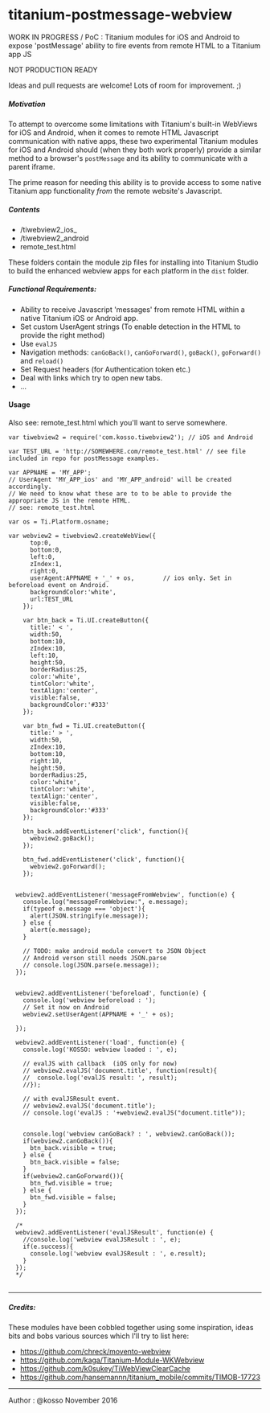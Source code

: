 # titanium-postmessage-webview
WORK IN PROGRESS / PoC : Titanium modules for iOS and Android to expose 'postMessage' ability to fire events from remote HTML to a Titanium app JS

NOT PRODUCTION READY

Ideas and pull requests are welcome! Lots of room for improvement. ;) 

##### Motivation

To attempt to overcome some limitations with Titanium's built-in WebViews for iOS and Android, when it comes to remote HTML Javascript communication with native apps, these two experimental Titanium modules for iOS and Android should (when they both work properly) provide a similar method to a browser's `postMessage` and its ability to communicate with a parent iframe.



The prime reason for needing this ability is to provide access to some native Titanium app functionality *from* the remote website's Javascript. 



##### Contents

- /tiwebview2_ios_
- /tiwebview2_android
- remote_test.html

These folders contain the module zip files for installing into Titanium Studio to build the enhanced webview apps for each platform in the `dist` folder.



##### Functional Requirements:

- Ability to receive Javascript 'messages' from remote HTML within a native Titanium iOS or Android app.
- Set custom UserAgent strings (To enable detection in the HTML to provide the right method)
- Use `evalJS`
- Navigation methods: `canGoBack()`, `canGoForward()`, `goBack()`, `goForward()` and `reload()`
- Set Request headers (for Authentication token etc.)
- Deal with links which try to open new tabs.
- …





#### Usage

Also see: remote_test.html which you'll want to serve somewhere.

```
var tiwebview2 = require('com.kosso.tiwebview2'); // iOS and Android

var TEST_URL = 'http://SOMEWHERE.com/remote_test.html' // see file included in repo for postMessage examples.

var APPNAME = 'MY_APP';
// UserAgent 'MY_APP_ios' and 'MY_APP_android' will be created accordingly.
// We need to know what these are to to be able to provide the appropriate JS in the remote HTML.
// see: remote_test.html 

var os = Ti.Platform.osname;

var webview2 = tiwebview2.createWebView({
      top:0,
      bottom:0,
      left:0,
      zIndex:1,
      right:0,
      userAgent:APPNAME + '_' + os,        // ios only. Set in beforeload event on Android.
      backgroundColor:'white',
      url:TEST_URL
    });

    var btn_back = Ti.UI.createButton({
      title:' < ',
      width:50,
      bottom:10,
      zIndex:10,
      left:10,
      height:50,
      borderRadius:25,
      color:'white',
      tintColor:'white',
      textAlign:'center',
      visible:false,
      backgroundColor:'#333'
    });

    var btn_fwd = Ti.UI.createButton({
      title:' > ',
      width:50,
      zIndex:10,
      bottom:10,
      right:10,
      height:50,
      borderRadius:25,
      color:'white',
      tintColor:'white',
      textAlign:'center',
      visible:false,
      backgroundColor:'#333'
    });

    btn_back.addEventListener('click', function(){
      webview2.goBack();
    });

    btn_fwd.addEventListener('click', function(){
      webview2.goForward();
    });

  
  webview2.addEventListener('messageFromWebview', function(e) {
    console.log("messageFromWebview:", e.message);
    if(typeof e.message === 'object'){
      alert(JSON.stringify(e.message));
    } else {
      alert(e.message);  
    }

	// TODO: make android module convert to JSON Object
    // Android verson still needs JSON.parse
    // console.log(JSON.parse(e.message));
  });
  

  webview2.addEventListener('beforeload', function(e) {
    console.log('webview beforeload : ');
    // Set it now on Android
    webview2.setUserAgent(APPNAME + '_' + os);

  });
  
  webview2.addEventListener('load', function(e) {
    console.log('KOSSO: webview loaded : ', e);
    
    // evalJS with callback  (iOS only for now)
    // webview2.evalJS('document.title', function(result){
    //  console.log('evalJS result: ', result);
    //});

    // with evalJSResult event.
    // webview2.evalJS('document.title');
    // console.log('evalJS : '+webview2.evalJS("document.title"));
    
    
    console.log('webview canGoBack? : ', webview2.canGoBack());
    if(webview2.canGoBack()){
      btn_back.visible = true;
    } else {
      btn_back.visible = false;      
    }
    if(webview2.canGoForward()){
      btn_fwd.visible = true;      
    } else {
      btn_fwd.visible = false;      
    }
  });
  
  /*
  webview2.addEventListener('evalJSResult', function(e) {
    //console.log('webview evalJSResult : ', e);
    if(e.success){
      console.log('webview evalJSResult : ', e.result);
    }
  });
  */


```



-----------



##### Credits:

These modules have been cobbled together using some inspiration, ideas bits and bobs various sources which I'll try to list here:

- https://github.com/chreck/movento-webview
- https://github.com/kaga/Titanium-Module-WKWebview
- https://github.com/k0sukey/TiWebViewClearCache
- https://github.com/hansemannn/titanium_mobile/commits/TIMOB-17723

----------



Author : @kosso  November 2016

